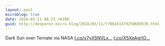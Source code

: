 ```yaml
---
layout: post
microblog: true
date: 2016-03-11 08:23 +0300
guid: http://desparoz.micro.blog/2016/03/11/t708161479258689536.html
---
```

Dark Sun over Ternate via NASA [t.co/v7yX5NVLx...](https://t.co/v7yX5NVLx0) [t.co/X5XeAgrlO...](https://t.co/X5XeAgrlOO)
